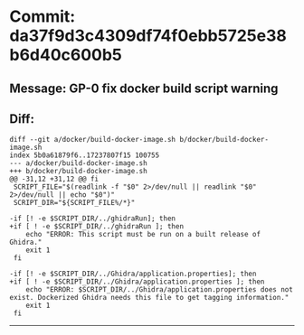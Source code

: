 # Commit: da37f9d3c4309df74f0ebb5725e38b6d40c600b5
## Message: GP-0 fix docker build script warning
## Diff:
```
diff --git a/docker/build-docker-image.sh b/docker/build-docker-image.sh
index 5b0a61879f6..17237807f15 100755
--- a/docker/build-docker-image.sh
+++ b/docker/build-docker-image.sh
@@ -31,12 +31,12 @@ fi
 SCRIPT_FILE="$(readlink -f "$0" 2>/dev/null || readlink "$0" 2>/dev/null || echo "$0")"
 SCRIPT_DIR="${SCRIPT_FILE%/*}"
 
-if [! -e $SCRIPT_DIR/../ghidraRun]; then
+if [ ! -e $SCRIPT_DIR/../ghidraRun ]; then
 	echo "ERROR: This script must be run on a built release of Ghidra."
 	exit 1
 fi
 
-if [! -e $SCRIPT_DIR/../Ghidra/application.properties]; then
+if [ ! -e $SCRIPT_DIR/../Ghidra/application.properties ]; then
 	echo "ERROR: $SCRIPT_DIR/../Ghidra/application.properties does not exist. Dockerized Ghidra needs this file to get tagging information."
 	exit 1
 fi
```
-----------------------------------
